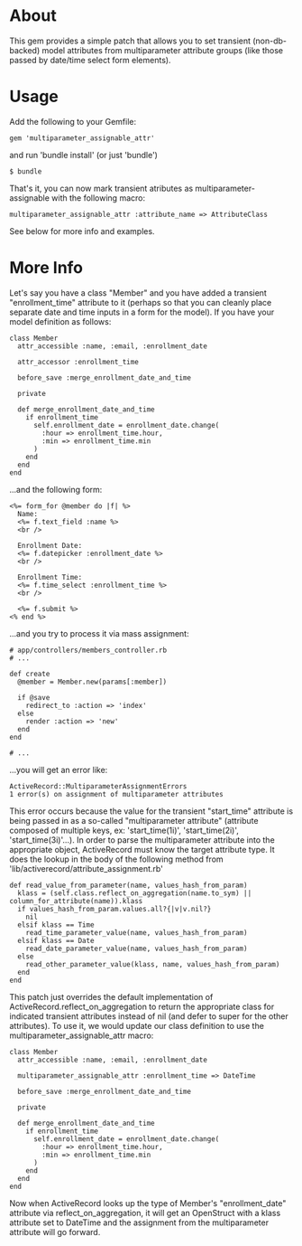 About
=====

This gem provides a simple patch that allows you to set transient (non-db-backed) model attributes from multiparameter attribute groups (like those passed by date/time select form elements).  

Usage
=====

Add the following to your Gemfile:
    
    gem 'multiparameter_assignable_attr'

and run 'bundle install' (or just 'bundle')
    
    $ bundle

That's it, you can now mark transient atributes as multiparameter-assignable with the following macro:

    multiparameter_assignable_attr :attribute_name => AttributeClass

See below for more info and examples.

More Info
=========
Let's say you have a class "Member" and you have added a transient "enrollment_time" attribute to it (perhaps so that you can cleanly place separate date and time inputs in a form for the model).  If you have your model definition as follows:

    class Member
      attr_accessible :name, :email, :enrollment_date

      attr_accessor :enrollment_time

      before_save :merge_enrollment_date_and_time

      private

      def merge_enrollment_date_and_time
        if enrollment_time
          self.enrollment_date = enrollment_date.change(
            :hour => enrollment_time.hour,
            :min => enrollment_time.min
          )
        end
      end
    end

...and the following form:

    <%= form_for @member do |f| %>
      Name:
      <%= f.text_field :name %>
      <br />

      Enrollment Date:
      <%= f.datepicker :enrollment_date %>
      <br />

      Enrollment Time:
      <%= f.time_select :enrollment_time %>
      <br />

      <%= f.submit %>
    <% end %>

...and you try to process it via mass assignment:

    # app/controllers/members_controller.rb
    # ...

    def create
      @member = Member.new(params[:member])

      if @save
        redirect_to :action => 'index'
      else
        render :action => 'new'
      end
    end

    # ...

...you will get an error like:

    ActiveRecord::MultiparameterAssignmentErrors
    1 error(s) on assignment of multiparameter attributes

This error occurs because the value for the transient "start\_time" attribute is being passed in as a so-called "multiparameter attribute" (attribute composed of multiple keys, ex: 'start\_time(1i)', 'start\_time(2i)', 'start\_time(3i)'...).  In order to parse the multiparameter attribute into the appropriate object, ActiveRecord must know the target attribute type.  It does the lookup in the body of the following method from 'lib/activerecord/attribute\_assignment.rb'

    def read_value_from_parameter(name, values_hash_from_param)
      klass = (self.class.reflect_on_aggregation(name.to_sym) || column_for_attribute(name)).klass
      if values_hash_from_param.values.all?{|v|v.nil?}
        nil
      elsif klass == Time
        read_time_parameter_value(name, values_hash_from_param)
      elsif klass == Date
        read_date_parameter_value(name, values_hash_from_param)
      else
        read_other_parameter_value(klass, name, values_hash_from_param)
      end
    end

This patch just overrides the default implementation of ActiveRecord.reflect\_on\_aggregation to return the appropriate class for indicated transient attributes instead of nil (and defer to super for the other attributes).  To use it, we would update our class definition to use the multiparameter\_assignable\_attr macro:


    class Member
      attr_accessible :name, :email, :enrollment_date

      multiparameter_assignable_attr :enrollment_time => DateTime

      before_save :merge_enrollment_date_and_time

      private

      def merge_enrollment_date_and_time
        if enrollment_time
          self.enrollment_date = enrollment_date.change(
            :hour => enrollment_time.hour,
            :min => enrollment_time.min
          )
        end
      end
    end

Now when ActiveRecord looks up the type of Member's "enrollment\_date" attribute via reflect\_on\_aggregation, it will get an OpenStruct with a klass attribute set to DateTime and the assignment from the multiparameter attribute will go forward. 